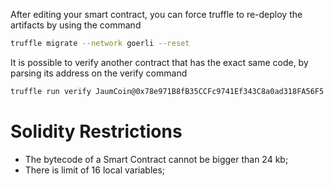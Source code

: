 
After editing your smart contract, you can force truffle to re-deploy the artifacts by using the command

```sh
truffle migrate --network goerli --reset
```
It is possible to verify another contract that has the exact same code, by parsing its address on the verify command

```sh
truffle run verify JaumCoin@0x78e971B8fB35CCFc9741Ef343C8a0ad318FA56F5 --network goerli
```

# Solidity Restrictions

 - The bytecode of a Smart Contract cannot be bigger than 24 kb;
 - There is limit of 16 local variables;




